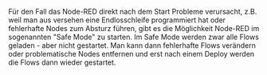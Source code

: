 Für den Fall das Node-RED direkt nach dem Start Probleme verursacht, z.B. weil man aus versehen eine Endlosschleife programmiert hat oder fehlerhafte Nodes zum Absturz führen, gibt es die Möglichkeit Node-RED im sogenannten "Safe Mode" zu starten. Im Safe Mode werden zwar alle Flows geladen - aber nicht gestartet. Man kann dann fehlerhafte Flows verändern oder problematische Nodes entfernen und erst nach einem Deploy werden die Flows dann wieder gestartet.


